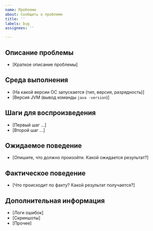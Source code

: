 ```yaml
---
name: Проблема
about: Сообщить о проблеме
title: ''
labels: bug
assignees: ''

---
```


## Описание проблемы

- [Краткое описание проблемы]

## Среда выполнения

- [На какой версии ОС запускается (тип, версия, разрядность)]
- [Версия JVM (вывод команды `java -version`)] 

## Шаги для воспроизведения

- [Первый шаг ...]
- [Второй шаг ...]

## Ожидаемое поведение

- [Опишите, что должно произойти. Какой ожидается результат?]

## Фактическое поведение

- [Что происходит по факту? Какой результат получается?]

## Дополнительная информация

- [Логи ошибок]
- [Скриншоты]
- [Прочее]
